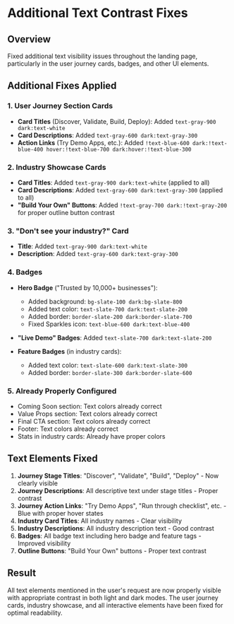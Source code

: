 # Additional Text Contrast Fixes

## Overview
Fixed additional text visibility issues throughout the landing page, particularly in the user journey cards, badges, and other UI elements.

## Additional Fixes Applied

### 1. User Journey Section Cards
- **Card Titles** (Discover, Validate, Build, Deploy): Added `text-gray-900 dark:text-white`
- **Card Descriptions**: Added `text-gray-600 dark:text-gray-300`
- **Action Links** (Try Demo Apps, etc.): Added `!text-blue-600 dark:!text-blue-400 hover:!text-blue-700 dark:hover:!text-blue-300`

### 2. Industry Showcase Cards
- **Card Titles**: Added `text-gray-900 dark:text-white` (applied to all)
- **Card Descriptions**: Added `text-gray-600 dark:text-gray-300` (applied to all)
- **"Build Your Own" Buttons**: Added `!text-gray-700 dark:!text-gray-200` for proper outline button contrast

### 3. "Don't see your industry?" Card
- **Title**: Added `text-gray-900 dark:text-white`
- **Description**: Added `text-gray-600 dark:text-gray-300`

### 4. Badges
- **Hero Badge** ("Trusted by 10,000+ businesses"):
  - Added background: `bg-slate-100 dark:bg-slate-800`
  - Added text color: `text-slate-700 dark:text-slate-200`
  - Added border: `border-slate-200 dark:border-slate-700`
  - Fixed Sparkles icon: `text-blue-600 dark:text-blue-400`

- **"Live Demo" Badges**: Added `text-slate-700 dark:text-slate-200`

- **Feature Badges** (in industry cards):
  - Added text color: `text-slate-600 dark:text-slate-300`
  - Added border: `border-slate-300 dark:border-slate-600`

### 5. Already Properly Configured
- Coming Soon section: Text colors already correct
- Value Props section: Text colors already correct
- Final CTA section: Text colors already correct
- Footer: Text colors already correct
- Stats in industry cards: Already have proper colors

## Text Elements Fixed

1. **Journey Stage Titles**: "Discover", "Validate", "Build", "Deploy" - Now clearly visible
2. **Journey Descriptions**: All descriptive text under stage titles - Proper contrast
3. **Journey Action Links**: "Try Demo Apps", "Run through checklist", etc. - Blue with proper hover states
4. **Industry Card Titles**: All industry names - Clear visibility
5. **Industry Descriptions**: All industry description text - Good contrast
6. **Badges**: All badge text including hero badge and feature tags - Improved visibility
7. **Outline Buttons**: "Build Your Own" buttons - Proper text contrast

## Result
All text elements mentioned in the user's request are now properly visible with appropriate contrast in both light and dark modes. The user journey cards, industry showcase, and all interactive elements have been fixed for optimal readability.